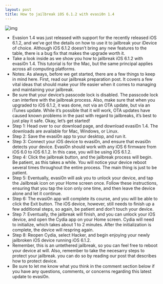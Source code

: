 ```yaml
---
layout: post
title: How to jailbreak iOS 6.1.2 with evasi0n 1.4
---
```

![img](http://media.idownloadblog.com/wp-content/uploads/2013/02/Jailbreak-iOS-6.1.2.jpg)
* Evasion 1.4 was just released with support for the recently released iOS 6.1.2, and we’ve got the details on how to use it to jailbreak your iDevice of choice. Although iOS 6.1.2 doesn’t bring any new features to the table, there is a bug fix that makes the upgrade worth it.
* Take a look inside as we show you how to jailbreak iOS 6.1.2 with evasi0n 1.4. This tutorial is for the Mac, but the same principal applies across all computing platforms.
* Notes: As always, before we get started, there are a few things to keep in mind here. First, read our jailbreak preparation post. It covers a few vital ideas that should make your life easier when it comes to managing and maintaining your jailbreak.
* Be sure that your device’s passcode lock is disabled. The passcode lock can interfere with the jailbreak process. Also, make sure that when you upgraded to iOS 6.1.2, it was done, not via an OTA update, but via an iTunes update. While it’s possible that it will work, OTA updates have caused known problems in the past with regard to jailbreaks, it’s best to just play it safe. Okay, let’s get started!
* Step 1: Head over to our download page, and download evasi0n 1.4. The downloads are available for Mac, Windows, or Linux.
* Step 2: Save the evasi0n app to your desktop, and run it.
* Step 3: Connect your iOS device to evasi0n, and ensure that evasi0n detects your device. Evasi0n should work with any iOS 6 firmware from iOS 6.0 to iOS 6.1.2. In this case, you will be using iOS 6.1.2.
* Step 4: Click the jailbreak button, and the jailbreak process will begin. Be patient, as this takes a while. You will notice your device reboot several times throughout the entire process. The main thing is just to be patient.
* Step 5: Eventually, evasi0n will ask you to unlock your device, and tap the Jailbreak icon on your Home screen once. Follow these instructions, ensuring that you tap the icon only one time, and then leave the device alone and let it continue.
* Step 6: The evasi0n app will complete its course, and you will be able to click the Exit button. The iOS device, however, still needs to finish up a few additional steps, so again, be patient and don’t touch your device.
* Step 7: Eventually, the jailbreak will finish, and you can unlock your iOS device, and open the Cydia app on your Home screen. Cydia will need to initialize, which takes about 1 to 2 minutes. After the initialization is complete, the device will respring again.
* Step 8: Reopen Cydia, select Hacker, and begin enjoying your newly jailbroken iOS device running iOS 6.1.2.
* Remember, this is an untethered jailbreak, so you can feel free to reboot your device at will. Also, remember to take the necesarry steps to protect your jailbreak. you can do so by reading our post that describes how to protect device.
* Be sure to let me know what you think in the comment section below if you have any questions, comments, or concerns regarding this latest update to evasi0n.

